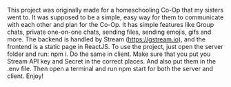 This project was originally made for a homeschooling Co-Op that my sisters went to. It was supposed to be a simple, easy way for them to communicate with each other and plan for the Co-Op.
It has simple features like Group chats, private one-on-one chats, sending files, sending emojis, gifs and more. The backend is handled by Stream (https://gstream.io), and the frontend is a static page
in ReactJS. To use the project, just open the server folder and run: npm i. Do the same in client. Make sure that you put you Stream API key and Secret in the correct places.
And also put them in the .env file. Then open a terminal and run npm start for both the server and client. Enjoy!
